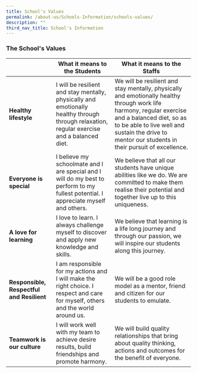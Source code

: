 ```yaml
---
title: School's Values
permalink: /about-us/Schools-Information/schools-values/
description: ""
third_nav_title: School's Information
---
```

### **The School's Values**



|  | What it means to the Students | What it means to the Staffs |
| -------- | -------- | -------- |
| **Healthy lifestyle** | I will be resilient and stay mentally, physically and emotionally healthy through through relaxation, regular exercise and a balanced diet.     | We will be resilient and stay mentally, physically and emotionally healthy through work life harmony, regular exercise and a balanced diet, so as to be able to live well and sustain the drive to mentor our students in their pursuit of excellence.     |
| **Everyone is special** | I believe my schoolmate and I are special and I will do my best to perform to my fullest potential. I appreciate myself and others. | We believe that all our students have unique abilities like we do. We are committed to make them realise their potential and together live up to this uniqueness. | 
| **A love for learning** | I love to learn. I always challenge myself to discover and apply new knowledge and skills. | We believe that learning is a life long journey and through our passion, we will inspire our students along this journey. | 
| **Responsible, Respectful and Resilient** | I am responsible for my actions and I will make the right choice. I respect and care for myself, others and the world around us. | We will be a good role model as a mentor, friend and citizen for our students to emulate. | 
| **Teamwork is our culture** | I will work well with my team to achieve desire results, build friendships and promote harmony. | We will build quality relationships that bring about quality thinking, actions and outcomes for the benefit of everyone. |